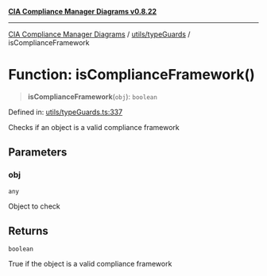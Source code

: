 [**CIA Compliance Manager Diagrams v0.8.22**](../../../README.md)

***

[CIA Compliance Manager Diagrams](../../../modules.md) / [utils/typeGuards](../README.md) / isComplianceFramework

# Function: isComplianceFramework()

> **isComplianceFramework**(`obj`): `boolean`

Defined in: [utils/typeGuards.ts:337](https://github.com/Hack23/cia-compliance-manager/blob/5eebba14bef5523072dd8c486c1cd0c7c18766fc/src/utils/typeGuards.ts#L337)

Checks if an object is a valid compliance framework

## Parameters

### obj

`any`

Object to check

## Returns

`boolean`

True if the object is a valid compliance framework

